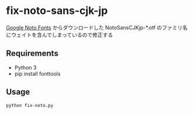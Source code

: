 # fix-noto-sans-cjk-jp

[Google Noto Fonts](https://www.google.com/get/noto/) からダウンロードした NotoSansCJKjp-*.otf のファミリ名にウェイトを含んでしまっているので修正する

## Requirements

- Python 3
- pip install fonttools

## Usage

```
python fix-noto.py
```
